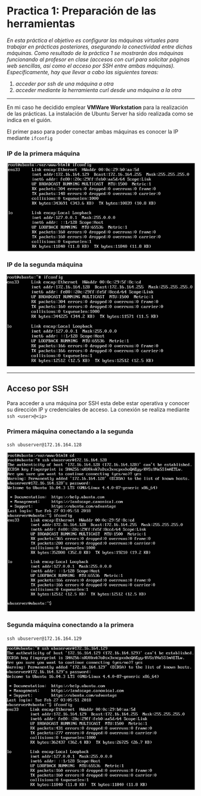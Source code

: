 # Practica 1: Preparación de las herramientas

 
*En esta práctica el objetivo es configurar las máquinas virtuales para trabajar en
prácticas posteriores, asegurando la conectividad entre dichas máquinas.
Como resultado de la práctica 1 se mostrarán dos máquinas funcionando al
profesor en clase (accesos con curl para solicitar páginas web sencillas, así como el
acceso por SSH entre ambas máquinas).
Específicamente, hay que llevar a cabo las siguientes tareas:*
1. *acceder por ssh de una máquina a otra*
2. *acceder mediante la herramienta curl desde una máquina a la otra*

-------

En mi caso he decidido emplear **VMWare Workstation** para la realización de las prácticas. La instalación de Ubuntu Server ha sido realizada como se indica en el guión. 

El primer paso para poder conectar ambas máquinas es conocer la IP mediante
`ifconfig`

### IP de la primera máquina
![ip1](./img/ip1.png)
### IP de la segunda máquina
![ip2](./img/ip2.png)

-----
## Acceso por SSH

Para acceder a una máquina por SSH esta debe estar operativa y conocer su dirección IP y credenciales de acceso. La conexión se realiza mediante `ssh <user>@<ip>`

### Primera máquina conectando a la segunda
`ssh ubuserver@172.16.164.128`

![ssh1](./img/ssh1to2.png)

### Segunda máquina conectando a la primera
`ssh ubuserver@172.16.164.129`

![ssh2](./img/ssh2to1.png)

## 
